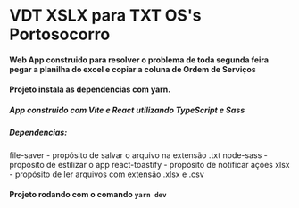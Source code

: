 # VDT XSLX para TXT OS's Portosocorro

#### Web App construido para resolver o problema de toda segunda feira pegar a planilha do excel e copiar a coluna de Ordem de Serviços

#### Projeto instala as dependencias com yarn.



##### App construido com Vite e React utilizando TypeScript e Sass

##### Dependencias:
file-saver - propósito de salvar o arquivo na extensão .txt
node-sass - propósito de estilizar o app
react-toastify - propósito de notificar ações
xlsx - propósito de ler arquivos com extensão .xlsx e .csv


#### Projeto rodando com o comando **`yarn dev`**
